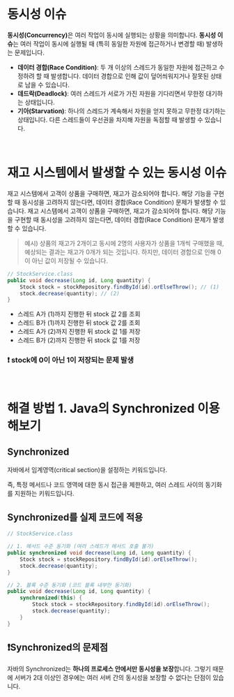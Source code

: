 # 동시성 이슈

<b>동시성(Concurrency)</b>은 여러 작업이 동시에 실행되는 상황을 의미합니다. **동시성 이슈**는 여러 작업이 동시에 실행될 때 (특히 동일한 자원에 접근하거나 변경할 때) 발생하는 문제입니다. 

- **데이터 경합(Race Condition)**: 두 개 이상의 스레드가 동일한 자원에 접근하고 수정하려 할 때 발생합니다. 데이터 경합으로 인해 값이 덮어씌워지거나 잘못된 상태로 남을 수 있습니다.
- **데드락(Deadlock)**: 여러 스레드가 서로가 가진 자원을 기다리면서 무한정 대기하는 상태입니다.
- **기아(Starvation)**: 하나의 스레드가 계속해서 자원을 얻지 못하고 무한정 대기하는 상태입니다. 다른 스레드들이 우선권을 차지해 자원을 독점할 때 발생할 수 있습니다.

</br>

# 재고 시스템에서 발생할 수 있는 동시성 이슈

재고 시스템에서 고객이 상품을 구매하면, 재고가 감소되어야 합니다. 해당 기능을 구현할 때 동시성을 고려하지 않는다면, 데이터 경합(Race Condition) 문제가 발생할 수 있습니다.
재고 시스템에서 고객이 상품을 구매하면, 재고가 감소되어야 합니다. 해당 기능을 구현할 때 동시성을 고려하지 않는다면, 데이터 경합(Race Condition) 문제가 발생할 수 있습니다.

> 예시) 상품의 재고가 2개이고 동시에 2명의 사용자가 상품을 1개씩 구매했을 때,
예상되는 결과는 재고가 0개가 되는 것입니다. 하지만, 데이터 경합으로 인해 0이 아닌 값이 저장될 수 있습니다.
> 

```java
// StockService.class
public void decrease(Long id, Long quantity) {
	Stock stock = stockRepository.findById(id).orElseThrow(); // (1)
	stock.decrease(quantity); // (2)
}
```

- 스레드 A가 (1)까지 진행한 뒤 stock 값 2를 조회
- 스레드 B가 (1)까지 진행한 뒤 stock 값 2를 조회
- 스레드 A가 (2)까지 진행한 뒤 stock 값 1를 저장
- 스레드 B가 (2)까지 진행한 뒤 stock 값 1를 저장

### ❗️ stock에 0이 아닌 1이 저장되는 문제 발생

</br>

# 해결 방법 1. Java의 Synchronized 이용해보기

## Synchronized

자바에서 임계영역(critical section)을 설정하는 키워드입니다. 

즉, 특정 메서드나 코드 영역에 대한 동시 접근을 제한하고, 여러 스레드 사이의 동기화를 지원하는 키워드입니다.

## Synchronized를 실제 코드에 적용

```java
// StockService.class

// 1. 메서드 수준 동기화 (여러 스레드가 메서드 호출 불가)
public synchronized void decrease(Long id, Long quantity) {
	Stock stock = stockRepository.findById(id).orElseThrow();
	stock.decrease(quantity);
}

// 2. 블록 수준 동기화 (코드 블록 내부만 동기화)
public void decrease(Long id, Long quantity) {
	synchronized(this) {
		Stock stock = stockRepository.findById(id).orElseThrow();
		stock.decrease(quantity);
	}
}
```

## ❗️Synchronized의 문제점

자바의 Synchronized는 **하나의 프로세스 안에서만 동시성을 보장**합니다. 그렇기 때문에 서버가 2대 이상인 경우에는 여러 서버 간의 동시성을 보장할 수 없다는 단점이 있습니다.
